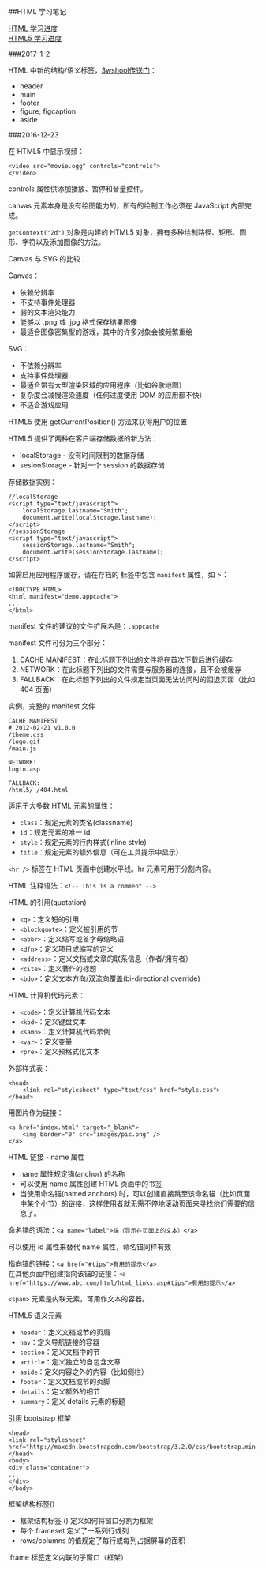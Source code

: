 ##HTML 学习笔记

[HTML 学习进度](http://www.w3school.com.cn/html/html_responsive.asp)<br>
[HTML5 学习进度](http://www.w3school.com.cn/html5/index.asp)<br>

###2017-1-2

HTML 中新的结构/语义标签，[3wshool传送门](http://www.w3school.com.cn/html/html5_new_elements.asp)：

- header
- main
- footer
- figure, figcaption
- aside

###2016-12-23

在 HTML5 中显示视频：

	<video src="movie.ogg" controls="controls">
	</video>

controls 属性供添加播放、暂停和音量控件。

canvas 元素本身是没有绘图能力的，所有的绘制工作必须在 JavaScript 内部完成。

`getContext("2d")` 对象是内建的 HTML5 对象，拥有多种绘制路径、矩形、圆形、字符以及添加图像的方法。

Canvas 与 SVG 的比较：

Canvas：

- 依赖分辨率
- 不支持事件处理器
- 弱的文本渲染能力
- 能够以 .png 或 .jpg 格式保存结果图像
- 最适合图像密集型的游戏，其中的许多对象会被频繁重绘

SVG：

- 不依赖分辨率
- 支持事件处理器
- 最适合带有大型渲染区域的应用程序（比如谷歌地图）
- 复杂度会减慢渲染速度（任何过度使用 DOM 的应用都不快）
- 不适合游戏应用

HTML5 使用 getCurrentPosition() 方法来获得用户的位置

HTML5 提供了两种在客户端存储数据的新方法：

- localStorage - 没有时间限制的数据存储
- sesionStorage - 针对一个 session 的数据存储

存储数据实例：

	//localStorage
	<script type="text/javascript">
		localStorage.lastname="Smith";
		document.write(localStorage.lastname);
	</script>
	//sessionStorage
	<script type="text/javascript">
		sessionStorage.lastname="Smith";
		document.write(sessionStorage.lastname);
	</script>

如需启用应用程序缓存，请在存档的 <html> 标签中包含 `manifest` 属性，如下：

	<!DOCTYPE HTML>
	<html manifest="demo.appcache">
	...
	</html>

manifest 文件的建议的文件扩展名是：`.appcache`

manifest 文件可分为三个部分：

1. CACHE MANIFEST：在此标题下列出的文件将在首次下载后进行缓存
2. NETWORK：在此标题下列出的文件需要与服务器的连接，且不会被缓存
3. FALLBACK：在此标题下列出的文件规定当页面无法访问时的回退页面（比如 404 页面）

实例，完整的 manifest 文件

	CACHE MANIFEST
	# 2012-02-21 v1.0.0
	/theme.css
	/logo.gif
	/main.js

	NETWORK:
	login.asp

	FALLBACK:
	/html5/ /404.html

适用于大多数 HTML 元素的属性：

- `class`：规定元素的类名(classname)
- `id`：规定元素的唯一 id
- `style`：规定元素的行内样式(inline style)
- `title`：规定元素的额外信息（可在工具提示中显示）

`<hr />` 标签在 HTML 页面中创建水平线。hr 元素可用于分割内容。

HTML 注释语法：`<!-- This is a comment -->`

HTML 的引用(quotation)

- `<q>`：定义短的引用
- `<blockquote>`：定义被引用的节
- `<abbr>`：定义缩写或首字母缩略语
- `<dfn>`：定义项目或缩写的定义
- `<address>`：定义文档或文章的联系信息（作者/拥有者）
- `<cite>`：定义著作的标题
- `<bdo>`：定义文本方向/双流向覆盖(bi-directional override)

HTML 计算机代码元素：

- `<code>`：定义计算机代码文本
- `<kbd>`：定义键盘文本
- `<samp>`：定义计算机代码示例
- `<var>`：定义变量
- `<pre>`：定义预格式化文本

外部样式表：

	<head>
		<link rel="stylesheet" type="text/css" href="style.css">
	</head>

用图片作为链接：

	<a href="index.html" target="_blank">
		<img border="0" src="images/pic.png" />
	</a>

HTML 链接 - name 属性

- name 属性规定锚(anchor) 的名称
- 可以使用 name 属性创建 HTML 页面中的书签
- 当使用命名锚(named anchors) 时，可以创建直接跳至该命名锚（比如页面中某个小节）的链接，这样使用者就无需不停地滚动页面来寻找他们需要的信息了。

命名锚的语法：`<a name="label">锚（显示在页面上的文本）</a>`

可以使用 id 属性来替代 name 属性，命名锚同样有效	

指向锚的链接：`<a href="#tips">有用的提示</a>`<br />
在其他页面中创建指向该锚的链接：`<a href="https://www.abc.com/html/html_links.asp#tips">有用的提示</a>`

`<span>` 元素是内联元素，可用作文本的容器。

HTML5 语义元素

- `header`：定义文档或节的页眉
- `nav`：定义导航链接的容器
- `section`：定义文档中的节
- `article`：定义独立的自包含文章
- `aside`：定义内容之外的内容（比如侧栏）
- `footer`：定义文档或节的页脚
- `details`：定义额外的细节
- `summary`：定义 details 元素的标题

引用 bootstrap 框架

	<head>
	<link rel="stylesheet" href="http://maxcdn.bootstrapcdn.com/bootstrap/3.2.0/css/bootstrap.min.css">
	</head>
	<body>
	<div class="container">
	...
	</div>
	</body>

框架结构标签(<frameset>)

- 框架结构标签 (<frameset>) 定义如何将窗口分割为框架
- 每个 frameset 定义了一系列行或列
- rows/columns 的值规定了每行或每列占据屏幕的面积

iframe 标签定义内联的子窗口（框架）

<title> 标签定义文档的标题，title 元素在所有 HTML/XHTML 文档中都是必需的。title 元素能够：

- 定义浏览器工具栏中的标题
- 提供页面被添加到收藏夹时显示的标题
- 显示在搜索引擎结果中的页面标题


































